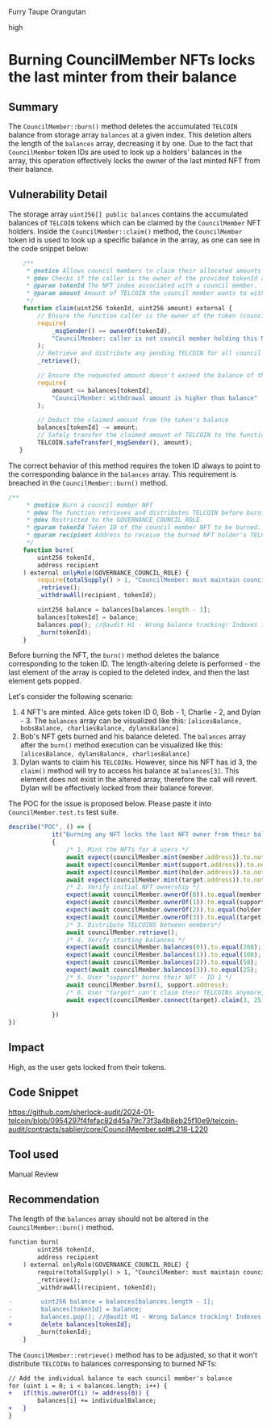 Furry Taupe Orangutan

high

# Burning CouncilMember NFTs locks the last minter from their balance

## Summary

The `CouncilMember::burn()` method deletes the accumulated `TELCOIN` balance from storage array `balances` at a given index. This deletion alters the length of the `balances` array, decreasing it by one. Due to the fact that `CouncilMember` token IDs are used to look up a holders' balances in the array, this operation effectively locks the owner of the last minted NFT from their balance.

## Vulnerability Detail

The storage array `uint256[] public balances` contains the accumulated balances of `TELCOIN` tokens which can be claimed by the `CouncilMember` NFT holders. Inside the `CouncilMember::claim()` method, the `CouncilMember` token id is used to look up a specific balance in the array, as one can see in the code snippet below:

```javascript
    /**
     * @notice Allows council members to claim their allocated amounts of TELCOIN
     * @dev Checks if the caller is the owner of the provided tokenId and if the requested amount is available.
     * @param tokenId The NFT index associated with a council member.
     * @param amount Amount of TELCOIN the council member wants to withdraw.
     */
    function claim(uint256 tokenId, uint256 amount) external {
        // Ensure the function caller is the owner of the token (council member) they're trying to claim for
        require(
            _msgSender() == ownerOf(tokenId),
            "CouncilMember: caller is not council member holding this NFT index"
        );
        // Retrieve and distribute any pending TELCOIN for all council members
        _retrieve();

        // Ensure the requested amount doesn't exceed the balance of the council member
        require(
            amount <= balances[tokenId],
            "CouncilMember: withdrawal amount is higher than balance"
        );

        // Deduct the claimed amount from the token's balance
        balances[tokenId] -= amount;
        // Safely transfer the claimed amount of TELCOIN to the function caller
        TELCOIN.safeTransfer(_msgSender(), amount);
   }
```

The correct behavior of this method requires the token ID always to point to the corresponding balance in the `balances` array. This requirement is breached in the `CouncilMember::burn()` method.

```javascript
/**
     * @notice Burn a council member NFT
     * @dev The function retrieves and distributes TELCOIN before burning the NFT.
     * @dev Restricted to the GOVERNANCE_COUNCIL_ROLE.
     * @param tokenId Token ID of the council member NFT to be burned.
     * @param recipient Address to receive the burned NFT holder's TELCOIN allocation.
     */
    function burn(
        uint256 tokenId,
        address recipient
    ) external onlyRole(GOVERNANCE_COUNCIL_ROLE) {
        require(totalSupply() > 1, "CouncilMember: must maintain council");
        _retrieve();
        _withdrawAll(recipient, tokenId);

        uint256 balance = balances[balances.length - 1];
        balances[tokenId] = balance;
        balances.pop(); //@audit H1 - Wrong balance tracking! Indexes in balance can change
        _burn(tokenId);
    }
```

Before burning the NFT, the `burn()` method deletes the balance corresponding to the token ID. The length-altering delete is performed - the last element of the array is copied to the deleted index, and then the last element gets popped.

Let's consider the following scenario:

1.  4 NFT's are minted. Alice gets token ID 0, Bob - 1, Charlie - 2, and Dylan - 3. The `balances` array can be visualized like this: `[alicesBalance, bobsBalance, charliesBalance, dylansBalance]`
2.  Bob's NFT gets burned and his balance deleted. The `balances` array after the `burn()` method execution can be visualized like this: `[alicesBalance, dylansBalance, charliesBalance]`
3.  Dylan wants to claim his `TELCOINs`. However, since his NFT has id 3, the `claim()` method will try to access his balance at `balances[3]`. This element does not exist in the altered array, therefore the call will revert. Dylan will be effectively locked from their balance forever.

The POC for the issue is proposed below. Please paste it into `CouncilMember.test.ts` test suite.

```javascript
describe("POC", () => {
            it("Burning any NFT locks the last NFT owner from their balance", async () =>
            {
                /* 1. Mint the NFTs for 4 users */
                await expect(councilMember.mint(member.address)).to.not.reverted;
                await expect(councilMember.mint(support.address)).to.not.reverted;
                await expect(councilMember.mint(holder.address)).to.not.reverted;
                await expect(councilMember.mint(target.address)).to.not.reverted;
                /* 2. Verify initial NFT ownership */
                expect(await councilMember.ownerOf(0)).to.equal(member.address);
                expect(await councilMember.ownerOf(1)).to.equal(support.address);
                expect(await councilMember.ownerOf(2)).to.equal(holder.address);
                expect(await councilMember.ownerOf(3)).to.equal(target.address);
                /* 3. Distribute TELCOINS between members*/
                await councilMember.retrieve();
                /* 4. Verify starting balances */                
                expect(await councilMember.balances(0)).to.equal(208);
                expect(await councilMember.balances(1)).to.equal(108);
                expect(await councilMember.balances(2)).to.equal(58);
                expect(await councilMember.balances(3)).to.equal(25); 
                /* 5. User "support" burns their NFT - ID 1 */
                await councilMember.burn(1, support.address);
                /* 6. User "target" can't claim their TELCOINs anymore, as its balance was deleted */
                await expect(councilMember.connect(target).claim(3, 25)).to.be.reverted; 
                
            })
})
```

## Impact

High, as the user gets locked from their tokens.

## Code Snippet

https://github.com/sherlock-audit/2024-01-telcoin/blob/0954297f4fefac82d45a79c73f3a4b8eb25f10e9/telcoin-audit/contracts/sablier/core/CouncilMember.sol#L218-L220

## Tool used

Manual Review

## Recommendation

The length of the `balances` array should not be altered in the `CouncilMember::burn()` method.

```diff
function burn(
        uint256 tokenId,
        address recipient
    ) external onlyRole(GOVERNANCE_COUNCIL_ROLE) {
        require(totalSupply() > 1, "CouncilMember: must maintain council");
        _retrieve();
        _withdrawAll(recipient, tokenId);

-        uint256 balance = balances[balances.length - 1];
-        balances[tokenId] = balance;
-        balances.pop(); //@audit H1 - Wrong balance tracking! Indexes in balance can change
+        delete balances[tokenId];	
        _burn(tokenId);
    }
```

The `CouncilMember::retrieve()` method has to be adjusted, so that it won't distribute `TELCOINs` to balances corresponsing to burned NFTs:

```diff
// Add the individual balance to each council member's balance
for (uint i = 0; i < balances.length; i++) {
+	if(this.ownerOf(i) != address(0)) {
        balances[i] += individualBalance;
+	}
}
```
